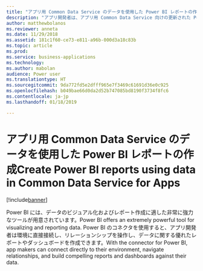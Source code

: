 ```yaml
---
title: "アプリ用 Common Data Service のデータを使用した Power BI レポートの作成"
description: "アプリ開発者は、アプリ用 Common Data Service 向けの更新された Power BI コネクタを使用して Power BI デスクトップでレポートを作成できます。"
author: matthewbolanos
ms.reviewer: anneta
ms.date: 11/29/2018
ms.assetid: 181c1f60-ce73-e811-a96b-000d3a18c83b
ms.topic: article
ms.prod: 
ms.service: business-applications
ms.technology: 
ms.author: mabolan
audience: Power user
ms.translationtype: HT
ms.sourcegitcommit: 9da772fd5e2dfff965e7f3469c61691d36e0c925
ms.openlocfilehash: b049bae66d0da2d52b747085bd8190f3734f8fc6
ms.contentlocale: ja-jp
ms.lasthandoff: 01/18/2019

---
```

# <a name="create-power-bi-reports-using-data-in-common-data-service-for-apps"></a><span data-ttu-id="f1638-103">アプリ用 Common Data Service のデータを使用した Power BI レポートの作成</span><span class="sxs-lookup"><span data-stu-id="f1638-103">Create Power BI reports using data in Common Data Service for Apps</span></span>


[!include[banner](../../includes/banner.md)]

<span data-ttu-id="f1638-104">Power BI には、データのビジュアル化およびレポート作成に適した非常に強力なツールが用意されています。</span><span class="sxs-lookup"><span data-stu-id="f1638-104">Power BI offers an extremely powerful tool for visualizing and reporting data.</span></span> <span data-ttu-id="f1638-105">Power BI のコネクタを使用すると、アプリ開発者は環境に直接接続し、リレーションシップを操作し、データに関する優れたレポートやダッシュボードを作成できます。</span><span class="sxs-lookup"><span data-stu-id="f1638-105">With the connector for Power BI, app makers can connect directly to their environment, navigate relationships, and build compelling reports and dashboards against their data.</span></span>

